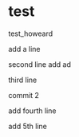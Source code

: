 test
====

test_howeard

add a line
 

second line add ad 


third line 

commit 2

add fourth line	

add 5th line



